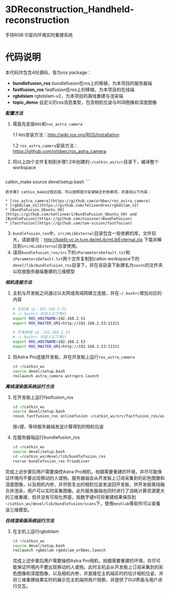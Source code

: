 # 3DReconstruction_Handheld-reconstruction
手持RGB-D室内环境实时重建系统

# 代码说明

本代码共包含4份源码，皆为ros package：

* **bundlefusion_ros** bundlefusion在ros上的移植，为本项目的服务器端
* **fastfusion_ros** fastfusion在ros上的移植，为本项目的在线端
* **rgbdslam** rgbdslam-v2，为本项目的离线重建与渲染端
* **topic_demo** 自定义的ros消息类型，包含相机位姿与RGB图像和深度图像



***配置方法***

1. 需首先安装`ROS`和`ros_astra_camera`

   1.1 `ROS`安装方法：http://wiki.ros.org/ROS/Installation

   1.2 `ros_astra_camera`安装方法：https://github.com/orbbec/ros_astra_camera

2. 将以上四个文件复制到步骤1.2中创建的`~/catkin_ws/src`目录下，编译整个workspace

    ```bash
catkin_make
source devel/setup.bash
    ```

    若步骤2 catkin_make过程出错，可以按照提示安装缺乏的依赖项，并查阅以下内容：
    
    * [ros_astra_camera](https://github.com/orbbec/ros_astra_camera)
    * [rgbdslam_v2](https://github.com/felixendres/rgbdslam_v2)
    * [BundleFusion_Ubuntu_V0](https://github.com/nonlinear1/BundleFusion_Ubuntu_V0) and [BundleFusion](https://github.com/niessner/BundleFusion)
    * [fastfusion](https://github.com/tum-vision/fastfusion)

3. `bundlefusion_ros`中，`src/mLibExternal`目录包含一些依赖的库，文件较大，请直接在：http://kaldir.vc.in.tum.de/mLib/mLibExternal.zip 下载并解压到`src/mLibExternal`目录使用。
4. 请将`bundlefusion_ros/src`下的`zParametersDefault.txt`和`zParametersDefault.txt`两个文件复制到catkin workspace下的`devel/lib/bundlefusion_ros`目录下，并在该目录下新建名为`sacns`的文件夹以存放服务器端重建的三维模型



***相机连接方法***

1. 主机与开发板之间通过以太网或局域网建立连接，并在`~/.bashrc`增加对应的内容

   ```bash
   # 主机端 ip：192.168.2.51
   # ~/.bashrc 中加入以下两行
   export ROS_HOSTNAME=192.168.2.51
   export ROS_MASTER_URI=http://192.168.2.53:11311
   
   # 开发板端 ip：192.168.2.53
   # ~/.bashrc 中加入以下两行
   export ROS_HOSTNAME=192.168.2.53
   export ROS_MASTER_URI=http://192.168.2.53:11311
   ```

2. 将Astra Pro连接开发板，并在开发板上运行`ros_astra_camera`

   ```bash
   cd ~/catkin_ws
   source devel/setup.bash
   roslaunch astra_camera astrapro.launch
   ```




***离线渲染版系统运行方法***

3. 在开发板上运行fastfusion_ros

   ```bash
   cd ~/catkin_ws
   source devel/setup.bash
   rosun fastfusion_ros onlinefusion ~/catkin_ws/src/fastfusion_ros/associate.txt --intrinsics ~/catkin_ws/src/fastfusion_ros/intrinsics.txt --imagescale 1000 --thread-fusion
   ```

   按`s`键，等待服务器端发送计算得到的相机位姿

4. 在服务器端运行bundlefusion_ros

   ```bash
   cd ~/catkin_ws
   source devel/setup.bash
   cd ~/catkin_ws/devel/lib/bundlefusion_ros
   rosrun bundlefusion_ros FriedLiver
   ```

完成上述步骤后用户需要操控Astra Pro相机，拍摄需要重建的环境，并尽可能保证环境内不要出现移动的人或物。服务器端会从开发板上订阅采集到的彩色图像和深度图像，以及相机内参，并将恢复出的相机位姿发送回开发板，供开发板离线融合并渲染，用户可以实时采集图像。此外服务器端也同时进行了消耗计算资源更大的三维重建，但并没有可视化界面，按数字键`9`可将重建结果保存到`~/catkin_ws/devel/lib/bundlefusion/scans`下，使用`meshlab`等软件可以查看该三维模型。

***在线渲染版系统运行方法***

3. 在主机上运行rgbdslam

   ```bash
   cd ~/catkin_ws
   source devel/setup.bash
   roslaunch rgbdslam rgbdslam_orbbec.launch
   ```

   完成上述步骤后用户需要操控Astra Pro相机，拍摄需要重建的环境，并尽可能保证环境内不要出现移动的人或物。此时主机会从开发板上订阅采集到的彩色图像和深度图像，以及相机内参，并直接在主机端实时的估计相机位姿，并将三维重建结果实时的展示在主机端供用户观察，并提供了GUI界面与用户进行交互。
